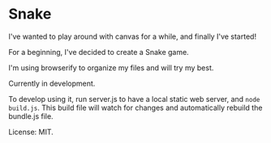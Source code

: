 Snake
===

I've wanted to play around with canvas for a while, and finally I've started!

For a beginning, I've decided to create a Snake game.

I'm using browserify to organize my files and will try my best.

Currently in development.

To develop using it, run server.js to have a local static web server,
and `node build.js`. This build file will watch for changes and automatically
rebuild the bundle.js file.

License: MIT.

